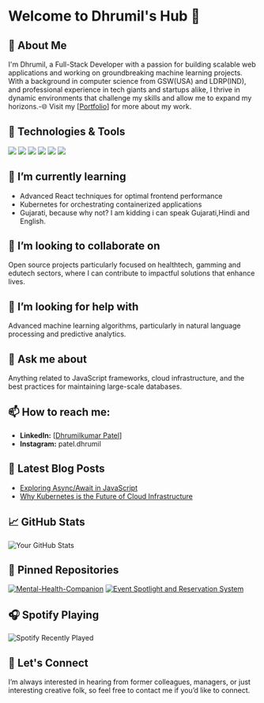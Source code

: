 
# Welcome to Dhrumil's Hub 👋

## 🚀 About Me
I'm Dhrumil, a Full-Stack Developer with a passion for building scalable web applications and working on groundbreaking machine learning projects. With a background in computer science from GSW(USA) and LDRP(IND), and professional experience in tech giants and startups alike, I thrive in dynamic environments that challenge my skills and allow me to expand my horizons.-🌐 Visit my [[Portfolio](https://dhrumil-patel.onrender.com/)] for more about my work.

## 🔧 Technologies & Tools
![](https://img.shields.io/badge/OS-Linux-informational?style=flat&logo=linux&logoColor=white&color=2bbc8a)
![](https://img.shields.io/badge/Code-Python-informational?style=flat&logo=python&logoColor=white&color=2bbc8a)
![](https://img.shields.io/badge/Code-JavaScript-informational?style=flat&logo=javascript&logoColor=white&color=2bbc8a)
![](https://img.shields.io/badge/Tools-Docker-informational?style=flat&logo=docker&logoColor=white&color=2bbc8a)
![](https://img.shields.io/badge/Cloud-Azure-informational?style=flat&logo=microsoftazure&logoColor=white&color=2bbc8a)
![](https://img.shields.io/badge/Database-MySQL-informational?style=flat&logo=mysql&logoColor=white&color=2bbc8a)

## 🌱 I’m currently learning
- Advanced React techniques for optimal frontend performance
- Kubernetes for orchestrating containerized applications
- Gujarati, because why not? I am kidding i can speak Gujarati,Hindi and English.

## 👯 I’m looking to collaborate on
Open source projects particularly focused on healthtech, gamming and edutech sectors, where I can contribute to impactful solutions that enhance lives.

## 🤔 I’m looking for help with
Advanced machine learning algorithms, particularly in natural language processing and predictive analytics.

## 💬 Ask me about
Anything related to JavaScript frameworks, cloud infrastructure, and the best practices for maintaining large-scale databases.

## 📫 How to reach me:
- **LinkedIn:** [[Dhrumilkumar Patel](https://www.linkedin.com/in/dhrumil-patel2002/)]
- **Instagram:** patel.dhrumil

## 📄 Latest Blog Posts
- [Exploring Async/Await in JavaScript](https://yourblog.com/async-await)
- [Why Kubernetes is the Future of Cloud Infrastructure](https://yourblog.com/kubernetes)

## 📈 GitHub Stats
![Your GitHub Stats](https://github-readme-stats.vercel.app/api?username=dhrumilp12&count_private=true&show_icons=true&theme=tokyonight)

## 📌 Pinned Repositories
[![Mental-Health-Companion](https://github-readme-stats.vercel.app/api/pin/?username=dhrumilp12&repo=Mental-Health-Companion&theme=tokyonight)](https://github.com/dhrumilp12/Mental-Health-Companion.git)
[![Event Spotlight and Reservation System](https://github-readme-stats.vercel.app/api/pin/?username=dhrumilp12&repo=DevPostGsw-main&theme=tokyonight)](https://github.com/dhrumilp12/DevPostGsw-main.git)


## 🎧 Spotify Playing
![Spotify Recently Played](https://spotify-recently-played-readme.vercel.app/api?user=yourspotifyusername)

## 🤝 Let's Connect
I’m always interested in hearing from former colleagues, managers, or just interesting creative folk, so feel free to contact me if you’d like to connect.
